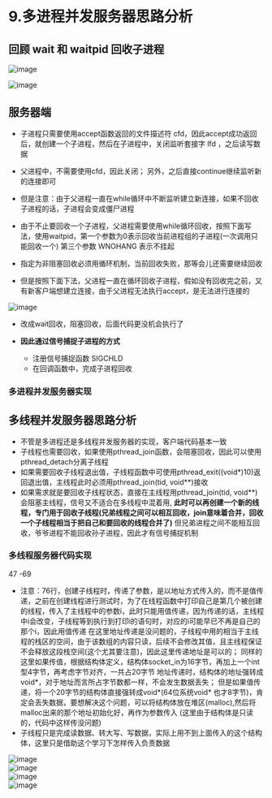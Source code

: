 # 9.多进程并发服务器思路分析  



## 回顾 wait 和 waitpid 回收子进程  

![image](https://user-images.githubusercontent.com/58176267/177446395-ca57b949-f9a1-4ea6-8a50-511d50505cbc.png)  


![image](https://user-images.githubusercontent.com/58176267/177446226-48ac1faf-6763-4249-8453-d03f7e16bd3d.png)  

## 服务器端  

* 子进程只需要使用accept函数返回的文件描述符 cfd，因此accept成功返回后，就创建一个子进程，然后在子进程中，关闭监听套接字 lfd ，之后读写数据  
* 父进程中，不需要使用cfd，因此关闭； 另外，之后直接continue继续监听新的连接即可   
* 但是注意：由于父进程一直在while循环中不断监听建立新连接，如果不回收子进程的话，子进程会变成僵尸进程  



* 由于不止要回收一个子进程，父进程需要使用while循环回收，按照下面写法，使用waitpid，第一个参数为0表示回收当前进程组的子进程(一次调用只能回收一个)  第三个参数 WNOHANG 表示不挂起  
* 指定为非阻塞回收必须用循环机制，当前回收失败，那等会儿还需要继续回收  
* 但是按照下面下法，父进程一直在循环回收子进程，假如没有回收完之前，又有新客户端想建立连接，由于父进程无法执行accept，是无法进行连接的  

![image](https://user-images.githubusercontent.com/58176267/177448439-64c32f6e-da1c-46e0-93af-107d458a3378.png)

* 改成wait回收，阻塞回收，后面代码更没机会执行了  

* **因此通过信号捕捉子进程的方式**
    * 注册信号捕捉函数 SIGCHLD   
    * 在回调函数中，完成子进程回收  


### 多进程并发服务器实现  






## 多线程并发服务器思路分析  

* 不管是多进程还是多线程并发服务器的实现，客户端代码基本一致  
* 子线程也需要回收，如果使用pthread_join函数，会阻塞回收，因此可以使用pthread_detach分离子线程  
* 如果需要回收子线程退出值，子线程函数中可使用pthread_exit((void*)10)返回退出值，主线程此时必须用pthread_join(tid, void**)接收
* 如果需求就是要回收子线程状态，直接在主线程用pthread_join(tid, void**)会阻塞主线程，信号又不适合在多线程中混着用, **此时可以再创建一个新的线程，专门用于回收子线程(兄弟线程之间可以相互回收，join意味着合并，回收一个子线程相当于把自己和要回收的线程合并了)**  但兄弟进程之间不能相互回收，爷爷进程不能回收孙子进程，因此才有信号捕捉机制  


### 多线程服务器代码实现  


47 -69

* 注意：76行，创建子线程时，传递了参数，是以地址方式传入的，而不是值传递，之前在创建线程进行测试时，为了在线程函数中打印自己是第几个被创建的线程，传入了主线程中的参数i，此时只能用值传递，因为传递的话，主线程中i会改变，子线程等到执行到打印i的语句时，对应的i可能早已不再是自己的那个i，因此用值传递  在这里地址传递是没问题的，子线程中用的相当于主线程的栈区的空间，由于该数组的内容只读，后续不会修改其值，且主线程保证不会释放这段栈空间(这个尤其要注意)，因此这里传递地址是可以的； 同样的这里如果传值，根据结构体定义，结构体socket_in为16字节，再加上一个int型4字节，再考虑字节对齐，一共占20字节   地址传递时，结构体的地址强转成void*，对于地址而言所占字节数都一样，不会发生数据丢失； 但是如果值传递，将一个20字节的结构体直接强转成void*(64位系统void* 也才8字节)，肯定会丢失数据，要想解决这个问题，可以将结构体放在堆区(malloc),然后将malloc出来的那个地址初始化好，再作为参数传入  (这里由于结构体是只读的，代码中这样传没问题)   
* 子线程只是完成读数据、转大写、写数据，实际上用不到上面传入的这个结构体，这里只是借助这个学习下怎样传入负责数据  


![image](https://user-images.githubusercontent.com/58176267/177458101-f63d5cbc-6370-41e5-aa36-55b56d6831fd.png)  
![image](https://user-images.githubusercontent.com/58176267/177458139-f5a1cd2e-c9d8-4f8e-855e-47ac774a95a9.png)  
![image](https://user-images.githubusercontent.com/58176267/177455048-81c4e957-f5e3-435c-affe-0f19fab499a9.png)  
![image](https://user-images.githubusercontent.com/58176267/177456004-8877dd1a-cb00-4573-8149-9474fa8660d5.png)  












